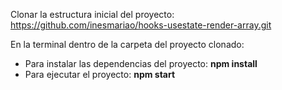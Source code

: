 Clonar la estructura inicial del proyecto: https://github.com/inesmariao/hooks-usestate-render-array.git 

En la terminal dentro de la carpeta del proyecto clonado: 
* Para instalar las dependencias del proyecto: **npm install**
* Para ejecutar el proyecto: **npm start**

